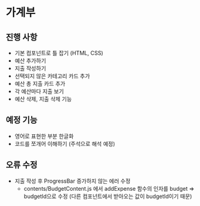# 가계부

## 진행 사항
* 기본 컴포넌트로 틀 잡기 (HTML, CSS)
* 예산 추가하기
* 지출 작성하기
* 선택되지 않은 카테고리 카드 추가
* 예산 총 지출 카드 추가
* 각 예산마다 지출 보기
* 예산 삭제, 지출 삭제 기능

## 예정 기능
* 영어로 표현한 부분 한글화
* 코드를 쪼개어 이해하기 (주석으로 해석 예정)

## 오류 수정
* 지출 작성 후 ProgressBar 증가하지 않는 에러 수정
    * contents/BudgetContent.js 에서 addExpense 함수의 인자를 budget => budgetId으로 수정 (다른 컴포넌트에서 받아오는 값이 budgetId이기 때문)